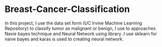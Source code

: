 # Breast-Cancer-Classification
In this project, I use the data set form (UC Irvine Machine Learning Repository) to classify tumor as malignant or benign, I use to approaches Navie bayes technique and Neural Network using library .I use sklearn for naive bayes and karas is used to creating neural network.
